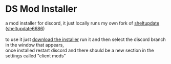 # DS Mod Installer
a mod installer for discord, it just locally runs my own fork of [sheltupdate](https://github.com/uwu/sheltupdate) ([sheltupdate6686](https://github.com/6686-repos/sheltupdate6686)) \
\
to use it just [download the installer](https://github.com/6686-repos/DsModInstaller/releases/download/0.1.0/installer.bat) run it and then select the discord branch in the window that appears, \
once installed restart discord and there should be a new section in the settings called "client mods"

